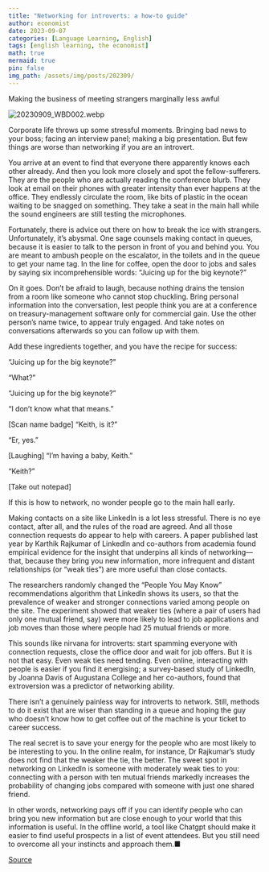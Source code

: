 ```yaml
---
title: "Networking for introverts: a how-to guide"
author: economist
date: 2023-09-07
categories: [Language Learning, English]
tags: [english learning, the economist]
math: true
mermaid: true
pin: false
img_path: /assets/img/posts/202309/
---
```




Making the business of meeting strangers marginally less awful

![20230909_WBD002.webp](20230909_WBD002.webp)

Corporate life throws up some stressful moments. Bringing bad news to your boss; facing an interview panel; making a big presentation. But few things are worse than networking if you are an introvert.

You arrive at an event to find that everyone there apparently knows each other already. And then you look more closely and spot the fellow-sufferers. They are the people who are actually reading the conference blurb. They look at email on their phones with greater intensity than ever happens at the office. They endlessly circulate the room, like bits of plastic in the ocean waiting to be snagged on something. They take a seat in the main hall while the sound engineers are still testing the microphones.

Fortunately, there is advice out there on how to break the ice with strangers. Unfortunately, it’s abysmal. One sage counsels making contact in queues, because it is easier to talk to the person in front of you and behind you. You are meant to ambush people on the escalator, in the toilets and in the queue to get your name tag. In the line for coffee, open the door to jobs and sales by saying six incomprehensible words: “Juicing up for the big keynote?”

On it goes. Don’t be afraid to laugh, because nothing drains the tension from a room like someone who cannot stop chuckling. Bring personal information into the conversation, lest people think you are at a conference on treasury-management software only for commercial gain. Use the other person’s name twice, to appear truly engaged. And take notes on conversations afterwards so you can follow up with them.

Add these ingredients together, and you have the recipe for success:

“Juicing up for the big keynote?”

“What?”

“Juicing up for the big keynote?”

“I don’t know what that means.”

[Scan name badge] “Keith, is it?”

“Er, yes.”

[Laughing] “I’m having a baby, Keith.”

“Keith?”

[Take out notepad]

If this is how to network, no wonder people go to the main hall early.

Making contacts on a site like LinkedIn is a lot less stressful. There is no eye contact, after all, and the rules of the road are agreed. And all those connection requests do appear to help with careers. A paper published last year by Karthik Rajkumar of LinkedIn and co-authors from academia found empirical evidence for the insight that underpins all kinds of networking—that, because they bring you new information, more infrequent and distant relationships (or “weak ties”) are more useful than close contacts.

The researchers randomly changed the “People You May Know” recommendations algorithm that LinkedIn shows its users, so that the prevalence of weaker and stronger connections varied among people on the site. The experiment showed that weaker ties (where a pair of users had only one mutual friend, say) were more likely to lead to job applications and job moves than those where people had 25 mutual friends or more.

This sounds like nirvana for introverts: start spamming everyone with connection requests, close the office door and wait for job offers. But it is not that easy. Even weak ties need tending. Even online, interacting with people is easier if you find it energising; a survey-based study of LinkedIn, by Joanna Davis of Augustana College and her co-authors, found that extroversion was a predictor of networking ability.

There isn’t a genuinely painless way for introverts to network. Still, methods to do it exist that are wiser than standing in a queue and hoping the guy who doesn’t know how to get coffee out of the machine is your ticket to career success.

The real secret is to save your energy for the people who are most likely to be interesting to you. In the online realm, for instance, Dr Rajkumar’s study does not find that the weaker the tie, the better. The sweet spot in networking on LinkedIn is someone with moderately weak ties to you: connecting with a person with ten mutual friends markedly increases the probability of changing jobs compared with someone with just one shared friend.

In other words, networking pays off if you can identify people who can bring you new information but are close enough to your world that this information is useful. In the offline world, a tool like Chatgpt should make it easier to find useful prospects in a list of event attendees. But you still need to overcome all your instincts and approach them.■



[Source](https://www.economist.com/business/2023/09/07/networking-for-introverts-a-how-to-guide)



